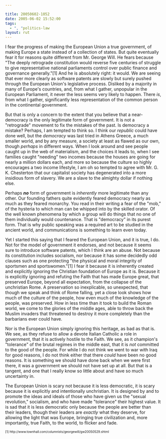 ```yaml
---

title: 20050602-1052
date: 2005-06-02 15:52:00
tags:
  - ", "politics-law
layout: rut
---
```


<p>I fear the progress of making the European Union a true government, of making Europe a state instead of a collection of states.  But   quite eventually fear it for reasons quite different from Mr. George Will.  He fears because "The deeply retrograde constitution would reverse five centuries of struggle to give representative national parliaments control over public finance and governance generally."[1] And he is absolutely right: it would.  We are seeing that ever more clearly as software patents are slowly but surely pushed through the European Union's legislative process.  Disliked by a majority in many of Europe's countries, and, from what I gather, unpopular in the European Parliament, it never the less seems very likely to happen.  There <em>is</em>, from what I gather, significantly less representation of the common person in the continental government.</p>

<p>But that is only a concern to the extent that you believe that a near-democracy is the only legitimate form of government.  It is not a "retrograde" movement to fix the mistakes of the past.  Is democracy a mistake?  Perhaps, I am tempted to think so.  I think our <em>republic</em> could have done well, but the <em>democracy</em> was last tried in Athens Greece, a much smaller world, and by any measure, a society at least as flawed as our own, though <em>perhaps</em> in different ways.  When I look around and see people caught up in the web of materialism, and the choices it leads to, when I see families caught "needing" two incomes because the houses are going for nearly a million dollars each, and more so because the culture so highly encourages a two income lifestyle, I am oh so tempted to agree with Mr. G. K. Chesterton that our capitalist society has degenerated into a more insidious form of slavery.  We are a slave to the almighty dollar if nothing else.</p>

<p>Perhaps <strong><em>no</em></strong> form of government is <em>inherently</em> more legitimate than any other.  Our founding fathers quite evidently feared democracy nearly as much as they feared monarchy.  You read in their writing a fear of the "mob," of the hysteria to which man can be whipped into by the skilled orator.  Of the well known phenomena by which a group will do things that no one of them individually would countenance.  That is "democracy" in its purest form.  That is why public speaking was a required art to be studied in the ancient world, and communications is something to learn even today.</p>

<p>Yet I started this saying that I feared the European Union, and it is true, I do.  Not for the model of government it endorses, and not because it seems sure to introduce software patents, which I think are an abuse.  Not because its constitution includes socialism, nor because it has some decidedly odd clauses such as one protecting "the physical and moral integrity of sportsmen and sportswomen."[1] I fear it because it is inherently created and explicitly ignoring the Christian foundation of Europe as it is.  Because it is explicitly ignoring and refuting the Faith that has made Europe great, that preserved Europe, beyond all expectation, from the collapse of the unchristian Rome.  A preservation so inexplicable, so unexpected, that though we speak and think of Rome falling, yet a close look shows how much of the culture of the people, how even much of the knowledge of the people, was preserved.  How in less time than it took to build the Roman world, we come to the glories of the middle ages, able to throw back the Muslim invaders that threatened to destroy it more completely than the barbarians ever could have.</p> 
<p>Nor is the European Union simply ignoring this heritage, as bad as that is.  We see, as they refuse to allow a devote Italian Catholic a role in government, that it is actively hostile to the Faith.  We see, as it champion's "tolerance" of the brutal regimes in the middle east, that it is <em>not</em> committed to the good of the people.  For while I do not think we went to war with Iraq for good reasons, I do not think either that there <em>could</em> have been no good reasons.  It is something we should have done back when we were first there, it was a government we should not have set up at all.  But that is a tangent, and one that I really know so little about and have so much uncertainty in.</p> 

<p>The European Union is scary not because it is less democratic, it is scary because it is explicitly and intentionally unchristian.  It is designed by and to promote the ideas and ideals of those who have given us the "sexual revolution," socialism, and who have made "tolerance" their highest value.  It is sad that it is less democratic only because the people are better than their leaders, though their leaders are <em>exactly</em> what they deserve, for allowing the light that was Europe, bringing true civilization and, more importantly, true Faith, to the world, to flicker and fade.</p> 

<font size="-2">
[1] http://www.townhall.com/columnists/georgewill/gw20050529.shtml
</font>

